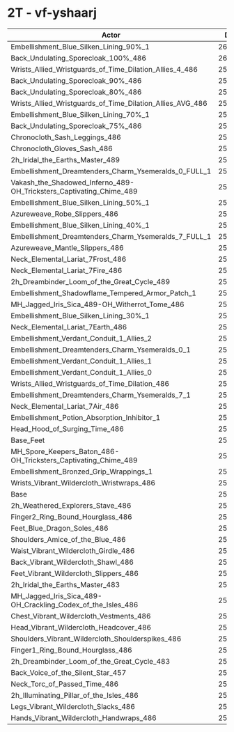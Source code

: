 # 2T - vf-yshaarj
| Actor | DPS | Increase |
|---|:---:|:---:|
|Embellishment_Blue_Silken_Lining_90%_1|260352|2.29%|
|Back_Undulating_Sporecloak_100%_486|260112|2.20%|
|Wrists_Allied_Wristguards_of_Time_Dilation_Allies_4_486|259998|2.15%|
|Back_Undulating_Sporecloak_90%_486|259664|2.02%|
|Back_Undulating_Sporecloak_80%_486|259133|1.81%|
|Wrists_Allied_Wristguards_of_Time_Dilation_Allies_AVG_486|259062|1.79%|
|Embellishment_Blue_Silken_Lining_70%_1|259004|1.76%|
|Back_Undulating_Sporecloak_75%_486|258817|1.69%|
|Chronocloth_Sash_Leggings_486|258618|1.61%|
|Chronocloth_Gloves_Sash_486|258430|1.54%|
|2h_Iridal_the_Earths_Master_489|258287|1.48%|
|Embellishment_Dreamtenders_Charm_Ysemeralds_0_FULL_1|257892|1.33%|
|Vakash_the_Shadowed_Inferno_489-OH_Tricksters_Captivating_Chime_489|257856|1.31%|
|Embellishment_Blue_Silken_Lining_50%_1|257721|1.26%|
|Azureweave_Robe_Slippers_486|257335|1.11%|
|Embellishment_Blue_Silken_Lining_40%_1|257203|1.06%|
|Embellishment_Dreamtenders_Charm_Ysemeralds_7_FULL_1|257153|1.04%|
|Azureweave_Mantle_Slippers_486|257039|0.99%|
|Neck_Elemental_Lariat_7Frost_486|256986|0.97%|
|Neck_Elemental_Lariat_7Fire_486|256822|0.91%|
|2h_Dreambinder_Loom_of_the_Great_Cycle_489|256819|0.91%|
|Embellishment_Shadowflame_Tempered_Armor_Patch_1|256772|0.89%|
|MH_Jagged_Iris_Sica_489-OH_Witherrot_Tome_486|256608|0.82%|
|Embellishment_Blue_Silken_Lining_30%_1|256568|0.81%|
|Neck_Elemental_Lariat_7Earth_486|256350|0.72%|
|Embellishment_Verdant_Conduit_1_Allies_2|256332|0.71%|
|Embellishment_Dreamtenders_Charm_Ysemeralds_0_1|256329|0.71%|
|Embellishment_Verdant_Conduit_1_Allies_1|256317|0.71%|
|Embellishment_Verdant_Conduit_1_Allies_0|256170|0.65%|
|Wrists_Allied_Wristguards_of_Time_Dilation_486|255833|0.52%|
|Embellishment_Dreamtenders_Charm_Ysemeralds_7_1|255792|0.50%|
|Neck_Elemental_Lariat_7Air_486|255630|0.44%|
|Embellishment_Potion_Absorption_Inhibitor_1|255241|0.29%|
|Head_Hood_of_Surging_Time_486|255083|0.22%|
|Base_Feet|255070|0.22%|
|MH_Spore_Keepers_Baton_486-OH_Tricksters_Captivating_Chime_489|255044|0.21%|
|Embellishment_Bronzed_Grip_Wrappings_1|254662|0.06%|
|Wrists_Vibrant_Wildercloth_Wristwraps_486|254589|0.03%|
|Base|254515|0.00%|
|2h_Weathered_Explorers_Stave_486|254512|0.00%|
|Finger2_Ring_Bound_Hourglass_486|254459|-0.02%|
|Feet_Blue_Dragon_Soles_486|254396|-0.05%|
|Shoulders_Amice_of_the_Blue_486|254322|-0.08%|
|Waist_Vibrant_Wildercloth_Girdle_486|254268|-0.10%|
|Back_Vibrant_Wildercloth_Shawl_486|254260|-0.10%|
|Feet_Vibrant_Wildercloth_Slippers_486|254234|-0.11%|
|2h_Iridal_the_Earths_Master_483|254167|-0.14%|
|MH_Jagged_Iris_Sica_489-OH_Crackling_Codex_of_the_Isles_486|253967|-0.22%|
|Chest_Vibrant_Wildercloth_Vestments_486|253754|-0.30%|
|Head_Vibrant_Wildercloth_Headcover_486|253651|-0.34%|
|Shoulders_Vibrant_Wildercloth_Shoulderspikes_486|253376|-0.45%|
|Finger1_Ring_Bound_Hourglass_486|253359|-0.45%|
|2h_Dreambinder_Loom_of_the_Great_Cycle_483|253260|-0.49%|
|Back_Voice_of_the_Silent_Star_457|253207|-0.51%|
|Neck_Torc_of_Passed_Time_486|253101|-0.56%|
|2h_Illuminating_Pillar_of_the_Isles_486|252873|-0.64%|
|Legs_Vibrant_Wildercloth_Slacks_486|252579|-0.76%|
|Hands_Vibrant_Wildercloth_Handwraps_486|252343|-0.85%|
